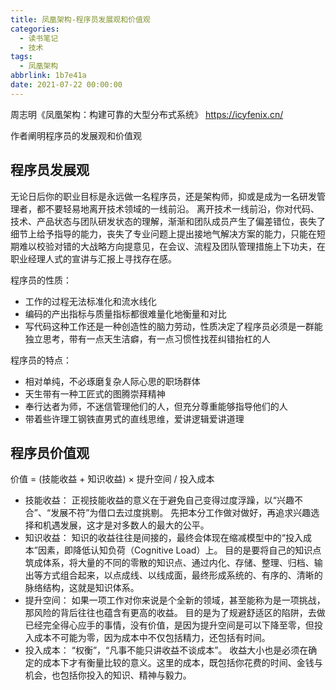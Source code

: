 ```yaml
---
title: 凤凰架构-程序员发展观和价值观
categories:
  - 读书笔记
  - 技术
tags:
  - 凤凰架构
abbrlink: 1b7e41a
date: 2021-07-22 00:00:00
---
```


周志明《凤凰架构：构建可靠的大型分布式系统》
https://icyfenix.cn/

作者阐明程序员的发展观和价值观
<!-- more -->

## 程序员发展观
无论日后你的职业目标是永远做一名程序员，还是架构师，抑或是成为一名研发管理者，都不要轻易地离开技术领域的一线前沿。
离开技术一线前沿，你对代码、技术、产品状态与团队研发状态的理解，渐渐和团队成员产生了偏差错位，丧失了细节上给予指导的能力，丧失了专业问题上提出接地气解决方案的能力，只能在短期难以校验对错的大战略方向提意见，在会议、流程及团队管理措施上下功夫，在职业经理人式的宣讲与汇报上寻找存在感。

程序员的性质：
* 工作的过程无法标准化和流水线化
* 编码的产出指标与质量指标都很难量化地衡量和对比
* 写代码这种工作还是一种创造性的脑力劳动，性质决定了程序员必须是一群能独立思考，带有一点天生洁癖，有一点习惯性找茬纠错抬杠的人

程序员的特点：
* 相对单纯，不必琢磨复杂人际心思的职场群体
* 天生带有一种工匠式的图腾崇拜精神
* 奉行达者为师，不迷信管理他们的人，但充分尊重能够指导他们的人
* 带着些许理工钢铁直男式的直线思维，爱讲逻辑爱讲道理

## 程序员价值观
价值 = (技能收益 + 知识收益) × 提升空间 / 投入成本
* 技能收益：
正视技能收益的意义在于避免自己变得过度浮躁，以“兴趣不合”、“发展不符”为借口去过度挑剔。
先把本分工作做对做好，再追求兴趣选择和机遇发展，这才是对多数人的最大的公平。
* 知识收益：
知识的收益往往是间接的，最终会体现在缩减模型中的“投入成本”因素，即降低认知负荷（Cognitive Load）上。
目的是要将自己的知识点筑成体系，将大量的不同的零散的知识点、通过内化、存储、整理、归档、输出等方式组合起来，以点成线、以线成面，最终形成系统的、有序的、清晰的脉络结构，这就是知识体系。
* 提升空间：
如果一项工作对你来说是个全新的领域，甚至能称为是一项挑战，那风险的背后往往也蕴含有更高的收益。
目的是为了规避舒适区的陷阱，去做已经完全得心应手的事情，没有价值，是因为提升空间是可以下降至零，但投入成本不可能为零，因为成本中不仅包括精力，还包括有时间。
* 投入成本：
“权衡”，“凡事不能只讲收益不谈成本”。
收益大小也是必须在确定的成本下才有衡量比较的意义。这里的成本，既包括你花费的时间、金钱与机会，也包括你投入的知识、精神与毅力。

